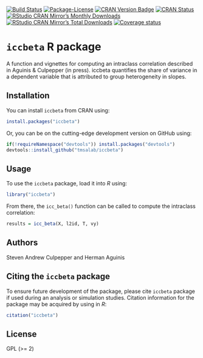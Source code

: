 
<!-- README.md is generated from README.Rmd. Please edit that file -->

[![Build
Status](https://travis-ci.org/tmsalab/iccbeta.svg)](https://travis-ci.org/tmsalab/iccbeta)
[![Package-License](http://img.shields.io/badge/license-GPL%20\(%3E=2\)-brightgreen.svg?style=flat)](http://www.gnu.org/licenses/gpl-2.0.html)
[![CRAN Version
Badge](http://www.r-pkg.org/badges/version/iccbeta)](https://cran.r-project.org/package=iccbeta)
[![CRAN
Status](https://cranchecks.info/badges/worst/iccbeta)](https://cran.r-project.org/web/checks/check_results_iccbeta.html)
[![RStudio CRAN Mirror’s Monthly
Downloads](http://cranlogs.r-pkg.org/badges/iccbeta?color=brightgreen)](http://www.r-pkg.org/pkg/iccbeta)
[![RStudio CRAN Mirror’s Total
Downloads](http://cranlogs.r-pkg.org/badges/grand-total/iccbeta?color=brightgreen)](http://www.r-pkg.org/pkg/iccbeta)
[![Coverage
status](https://codecov.io/gh/tmsalab/iccbeta/branch/master/graph/badge.svg)](https://codecov.io/github/tmsalab/iccbeta?branch=master)

# `iccbeta` R package

A function and vignettes for computing an intraclass correlation
described in Aguinis & Culpepper (in press). iccbeta quantifies the
share of variance in a dependent variable that is attributed to group
heterogeneity in slopes.

## Installation

You can install `iccbeta` from CRAN using:

``` r
install.packages("iccbeta")
```

Or, you can be on the cutting-edge development version on GitHub using:

``` r
if(!requireNamespace("devtools")) install.packages("devtools")
devtools::install_github("tmsalab/iccbeta")
```

## Usage

To use the `iccbeta` package, load it into *R* using:

``` r
library("iccbeta")
```

From there, the `icc_beta()` function can be called to compute the
intraclass correlation:

``` r
results = icc_beta(X, l2id, T, vy)
```

## Authors

Steven Andrew Culpepper and Herman Aguinis

## Citing the `iccbeta` package

To ensure future development of the package, please cite `iccbeta`
package if used during an analysis or simulation studies. Citation
information for the package may be acquired by using in *R*:

``` r
citation("iccbeta")
```

## License

GPL (\>= 2)
